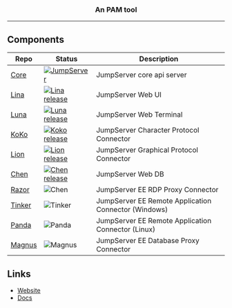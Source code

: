 <h3 align="center">An PAM tool <br> </h3>



------------------------------
## Components

| Repo                                                     | Status                                                                                                                                                                     | Description                                                                                |
|--------------------------------------------------------|------------------------------------------------------------------------------------------------------------------------------------------------------------------------|-----------------------------------------------------------------------------------|
| [Core](https://github.com/jumpserver/jumpserver)       | <a href="https://github.com/jumpserver/jumpserver/releases"><img alt="JumpServer" src="https://img.shields.io/github/release/jumpserver/jumpserver.svg" /></a>         | JumpServer core api server                                                                 |
| [Lina](https://github.com/jumpserver/lina)             | <a href="https://github.com/jumpserver/lina/releases"><img alt="Lina release" src="https://img.shields.io/github/release/jumpserver/lina.svg" /></a>                   | JumpServer Web UI                                                                                       |
| [Luna](https://github.com/jumpserver/luna)             | <a href="https://github.com/jumpserver/luna/releases"><img alt="Luna release" src="https://img.shields.io/github/release/jumpserver/luna.svg" /></a>                   | JumpServer Web Terminal                                                                                 |
| [KoKo](https://github.com/jumpserver/koko)             | <a href="https://github.com/jumpserver/koko/releases"><img alt="Koko release" src="https://img.shields.io/github/release/jumpserver/koko.svg" /></a>                   | JumpServer Character Protocol Connector                                                                 |
| [Lion](https://github.com/jumpserver/lion)     | <a href="https://github.com/jumpserver/lion/releases"><img alt="Lion release" src="https://img.shields.io/github/release/jumpserver/lion.svg" /></a>   | JumpServer Graphical Protocol Connector                                                                 |
| [Chen](https://github.com/jumpserver/chen)     | <a href="https://github.com/jumpserver/chen/releases"><img alt="Chen release" src="https://img.shields.io/github/release/jumpserver/chen.svg" />       | JumpServer Web DB                                                                                       |  
| [Razor](https://github.com/jumpserver/razor)           | <img alt="Chen" src="https://img.shields.io/badge/release-private-red" />                                                                                              | JumpServer EE RDP Proxy Connector                                                                          |
| [Tinker](https://github.com/jumpserver/tinker)         | <img alt="Tinker" src="https://img.shields.io/badge/release-private-red" />                                                                                            | JumpServer EE Remote Application Connector (Windows)                                                       |
| [Panda](https://github.com/jumpserver/Panda)           | <img alt="Panda" src="https://img.shields.io/badge/release-private-red" />                                                                                             | JumpServer EE Remote Application Connector (Linux)                                                         |
| [Magnus](https://github.com/jumpserver/magnus)         | <img alt="Magnus" src="https://img.shields.io/badge/release-private-red" />                                                                                            | JumpServer EE Database Proxy Connector                                                                     |

## Links

- [Website](https://jumpserver.com)
- [Docs](https://jumpserver.com/docs)
